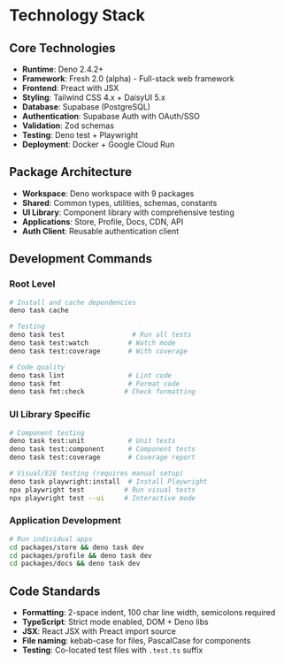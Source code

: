 # Technology Stack

## Core Technologies
- **Runtime**: Deno 2.4.2+
- **Framework**: Fresh 2.0 (alpha) - Full-stack web framework
- **Frontend**: Preact with JSX
- **Styling**: Tailwind CSS 4.x + DaisyUI 5.x
- **Database**: Supabase (PostgreSQL)
- **Authentication**: Supabase Auth with OAuth/SSO
- **Validation**: Zod schemas
- **Testing**: Deno test + Playwright
- **Deployment**: Docker + Google Cloud Run

## Package Architecture
- **Workspace**: Deno workspace with 9 packages
- **Shared**: Common types, utilities, schemas, constants
- **UI Library**: Component library with comprehensive testing
- **Applications**: Store, Profile, Docs, CDN, API
- **Auth Client**: Reusable authentication client

## Development Commands

### Root Level
```bash
# Install and cache dependencies
deno task cache

# Testing
deno task test                 # Run all tests
deno task test:watch          # Watch mode
deno task test:coverage       # With coverage

# Code quality
deno task lint                # Lint code
deno task fmt                 # Format code
deno task fmt:check          # Check formatting
```

### UI Library Specific
```bash
# Component testing
deno task test:unit           # Unit tests
deno task test:component      # Component tests
deno task test:coverage       # Coverage report

# Visual/E2E testing (requires manual setup)
deno task playwright:install  # Install Playwright
npx playwright test          # Run visual tests
npx playwright test --ui     # Interactive mode
```

### Application Development
```bash
# Run individual apps
cd packages/store && deno task dev
cd packages/profile && deno task dev
cd packages/docs && deno task dev
```

## Code Standards
- **Formatting**: 2-space indent, 100 char line width, semicolons required
- **TypeScript**: Strict mode enabled, DOM + Deno libs
- **JSX**: React JSX with Preact import source
- **File naming**: kebab-case for files, PascalCase for components
- **Testing**: Co-located test files with `.test.ts` suffix